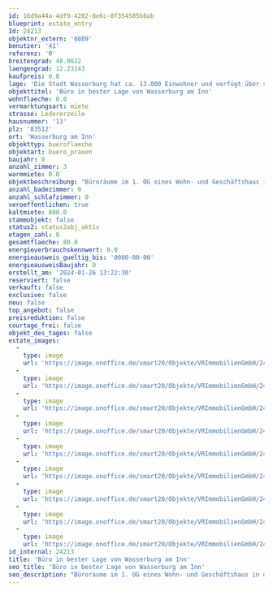 ```yaml
---
id: 16d9a44a-4df9-4282-8e6c-0f354585b8ab
blueprint: estate_entry
Id: 24213
objektnr_extern: '8889'
benutzer: '41'
referenz: '0'
breitengrad: 48.0622
laengengrad: 12.23143
kaufpreis: 0.0
lage: 'Die Stadt Wasserburg hat ca. 13.000 Einwohner und verfügt über sehr gute Infrastruktur und alle Schultypen. Alle Einkaufsmöglichkeiten und Lokalitäten sind in unmittelbarer Nähe erreichbar.  Hoher Freizeitwert sind in und um Wasserburg, bis zum Chiemsee und den Alpen vorhanden. Beste Verkehrsanbindungen in alle Richtungen mit dem Auto und den öffentlichen Verkehrsmitteln.'
objekttitel: 'Büro in bester Lage von Wasserburg am Inn'
wohnflaeche: 0.0
vermarktungsart: miete
strasse: Ledererzeile
hausnummer: '13'
plz: '83512'
ort: 'Wasserburg am Inn'
objekttyp: bueroflaeche
objektart: buero_praxen
baujahr: 0
anzahl_zimmer: 3
warmmiete: 0.0
objektbeschreibung: "Büroräume im 1. OG eines Wohn- und Geschäftshaus in der Einkaufsmeile von Wasserburg am Inn. \r\n\r\nAusgestattet komplett mit Parkettboden, eigener Gas-Zentralheizung sowie eigenem Balkon. \r\n\r\nEs handelt sich dabei um drei Büroräume mit ca. 11, 17 und 23 m², einer großzügigen Diele mit Platz für Regale, einen sep. Raum für Technik bzw. Küche, WC sowie großzügigem Balkon zum Innenhof. Ein weiterer gemeinschaftlicher Raum, in dem sich auch die Heizungsanlage befindet, ist im gleichen Geschoss.\r\n\r\nIn diesem Haus befinden sich nur drei Einheiten, ein Reisebüro im Erdgeschoss, dieses Büro im 1. OG und eine Wohnung darüber.\r\n \r\nDas Gebäude befindet sich in der Wasserburger Altstadt und unterliegt dem Ensembleschutz. Es ist folglich von der Pflicht zur Vorlage eines Energieausweises ausgenommen."
anzahl_badezimmer: 0
anzahl_schlafzimmer: 0
veroeffentlichen: true
kaltmiete: 800.0
stammobjekt: false
status2: status2obj_aktiv
etagen_zahl: 0
gesamtflaeche: 80.0
energieverbrauchskennwert: 0.0
energieausweis_gueltig_bis: '0000-00-00'
energieausweisBaujahr: 0
erstellt_am: '2024-01-26 13:22:30'
reserviert: false
verkauft: false
exclusive: false
neu: false
top_angebot: false
preisreduktion: false
courtage_frei: false
objekt_des_tages: false
estate_images:
  -
    type: image
    url: 'https://image.onoffice.de/smart20/Objekte/VRImmobilienGmbH/24213/ecfd85a1-d57b-49fc-86b0-5e9c9ba6e5d4.jpg'
  -
    type: image
    url: 'https://image.onoffice.de/smart20/Objekte/VRImmobilienGmbH/24213/285c28cc-5b4d-4b68-ac77-d057444ebe1e.jpg'
  -
    type: image
    url: 'https://image.onoffice.de/smart20/Objekte/VRImmobilienGmbH/24213/cc671e46-f761-48ed-9f9a-3178699c8a88.jpg'
  -
    type: image
    url: 'https://image.onoffice.de/smart20/Objekte/VRImmobilienGmbH/24213/ba4d1b51-03cb-4940-897c-b06ebf51f884.jpg'
  -
    type: image
    url: 'https://image.onoffice.de/smart20/Objekte/VRImmobilienGmbH/24213/e0cd96d1-b9ad-44fd-b975-03560a468b06.jpg'
  -
    type: image
    url: 'https://image.onoffice.de/smart20/Objekte/VRImmobilienGmbH/24213/c77e5a95-de67-4a15-8c82-1a5ae3d16e8e.jpg'
  -
    type: image
    url: 'https://image.onoffice.de/smart20/Objekte/VRImmobilienGmbH/24213/a964de2b-0e07-49fe-90d3-183311a5e01f.jpg'
  -
    type: image
    url: 'https://image.onoffice.de/smart20/Objekte/VRImmobilienGmbH/24213/54ffa7b6-d396-42ef-bec2-4729f928cc39.jpg'
  -
    type: image
    url: 'https://image.onoffice.de/smart20/Objekte/VRImmobilienGmbH/24213/0542c6d1-a972-49b5-8ea2-e5a1daf9f7cf.jpg'
id_internal: 24213
title: 'Büro in bester Lage von Wasserburg am Inn'
seo_title: 'Büro in bester Lage von Wasserburg am Inn'
seo_description: "Büroräume im 1. OG eines Wohn- und Geschäftshaus in der Einkaufsmeile von Wasserburg am Inn. \r\n\r\nAusgestattet komplett mit Parkettboden, eigener Gas-Zentralh"
---
```

